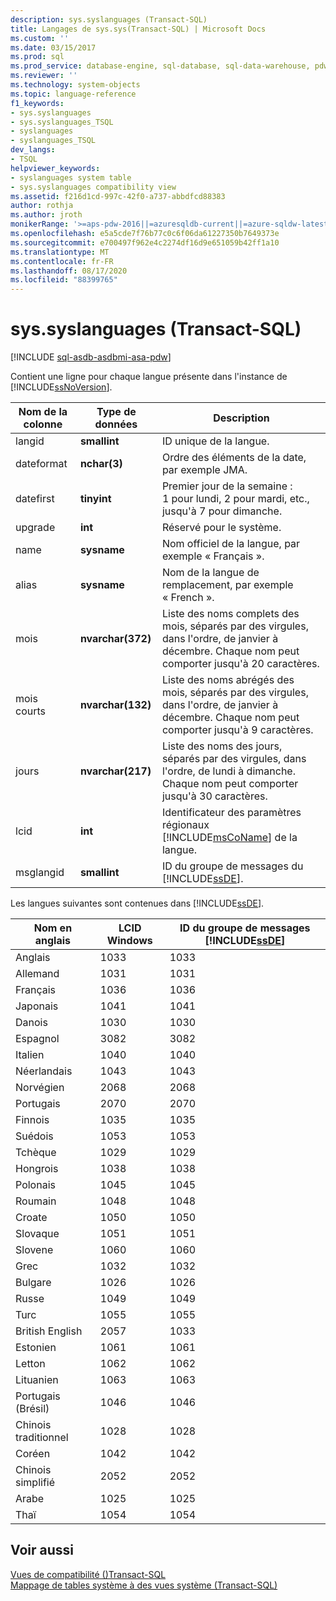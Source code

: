 ```yaml
---
description: sys.syslanguages (Transact-SQL)
title: Langages de sys.sys(Transact-SQL) | Microsoft Docs
ms.custom: ''
ms.date: 03/15/2017
ms.prod: sql
ms.prod_service: database-engine, sql-database, sql-data-warehouse, pdw
ms.reviewer: ''
ms.technology: system-objects
ms.topic: language-reference
f1_keywords:
- sys.syslanguages
- sys.syslanguages_TSQL
- syslanguages
- syslanguages_TSQL
dev_langs:
- TSQL
helpviewer_keywords:
- syslanguages system table
- sys.syslanguages compatibility view
ms.assetid: f216d1cd-997c-42f0-a737-abbdfcd88383
author: rothja
ms.author: jroth
monikerRange: '>=aps-pdw-2016||=azuresqldb-current||=azure-sqldw-latest||>=sql-server-2016||=sqlallproducts-allversions||>=sql-server-linux-2017||=azuresqldb-mi-current'
ms.openlocfilehash: e5a5cde7f76b77c0c6f06da61227350b7649373e
ms.sourcegitcommit: e700497f962e4c2274df16d9e651059b42ff1a10
ms.translationtype: MT
ms.contentlocale: fr-FR
ms.lasthandoff: 08/17/2020
ms.locfileid: "88399765"
---
```

# <a name="syssyslanguages-transact-sql"></a>sys.syslanguages (Transact-SQL)
[!INCLUDE [sql-asdb-asdbmi-asa-pdw](../../includes/applies-to-version/sql-asdb-asdbmi-asa-pdw.md)]

  Contient une ligne pour chaque langue présente dans l'instance de [!INCLUDE[ssNoVersion](../../includes/ssnoversion-md.md)].  
  
|Nom de la colonne|Type de données|Description|  
|-----------------|---------------|-----------------|  
|langid|**smallint**|ID unique de la langue.|  
|dateformat|**nchar(3)**|Ordre des éléments de la date, par exemple JMA.|  
|datefirst|**tinyint**|Premier jour de la semaine : 1 pour lundi, 2 pour mardi, etc., jusqu'à 7 pour dimanche.|  
|upgrade|**int**|Réservé pour le système.|  
|name|**sysname**|Nom officiel de la langue, par exemple « Français ».|  
|alias|**sysname**|Nom de la langue de remplacement, par exemple « French ».|  
|mois|**nvarchar(372)**|Liste des noms complets des mois, séparés par des virgules, dans l'ordre, de janvier à décembre. Chaque nom peut comporter jusqu'à 20 caractères.|  
|mois courts|**nvarchar(132)**|Liste des noms abrégés des mois, séparés par des virgules, dans l'ordre, de janvier à décembre. Chaque nom peut comporter jusqu'à 9 caractères.|  
|jours|**nvarchar(217)**|Liste des noms des jours, séparés par des virgules, dans l'ordre, de lundi à dimanche. Chaque nom peut comporter jusqu'à 30 caractères.|  
|lcid|**int**|Identificateur des paramètres régionaux [!INCLUDE[msCoName](../../includes/msconame-md.md)] de la langue.|  
|msglangid|**smallint**|ID du groupe de messages du [!INCLUDE[ssDE](../../includes/ssde-md.md)].|  
  
 Les langues suivantes sont contenues dans [!INCLUDE[ssDE](../../includes/ssde-md.md)].  
  
|Nom en anglais|LCID Windows|ID du groupe de messages [!INCLUDE[ssDE](../../includes/ssde-md.md)]|  
|---------------------|------------------|-----------------------------------------|  
|Anglais|1033|1033|  
|Allemand|1031|1031|  
|Français|1036|1036|  
|Japonais|1041|1041|  
|Danois|1030|1030|  
|Espagnol|3082|3082|  
|Italien|1040|1040|  
|Néerlandais|1043|1043|  
|Norvégien|2068|2068|  
|Portugais|2070|2070|  
|Finnois|1035|1035|  
|Suédois|1053|1053|  
|Tchèque|1029|1029|  
|Hongrois|1038|1038|  
|Polonais|1045|1045|  
|Roumain|1048|1048|  
|Croate|1050|1050|  
|Slovaque|1051|1051|  
|Slovene|1060|1060|  
|Grec|1032|1032|  
|Bulgare|1026|1026|  
|Russe|1049|1049|  
|Turc|1055|1055|  
|British English|2057|1033|  
|Estonien|1061|1061|  
|Letton|1062|1062|  
|Lituanien|1063|1063|  
|Portugais (Brésil)|1046|1046|  
|Chinois traditionnel|1028|1028|  
|Coréen|1042|1042|  
|Chinois simplifié|2052|2052|  
|Arabe|1025|1025|  
|Thaï|1054|1054|  
  
## <a name="see-also"></a>Voir aussi  
 [Vues de compatibilité &#40;&#41;Transact-SQL ](~/relational-databases/system-compatibility-views/system-compatibility-views-transact-sql.md)   
 [Mappage de tables système à des vues système &#40;Transact-SQL&#41;](../../relational-databases/system-tables/mapping-system-tables-to-system-views-transact-sql.md)  
  
  
